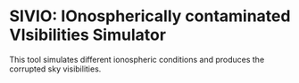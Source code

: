 # SIVIO: IOnospherically contaminated VIsibilities Simulator
This tool simulates different ionospheric conditions and produces the corrupted sky visibilities.
